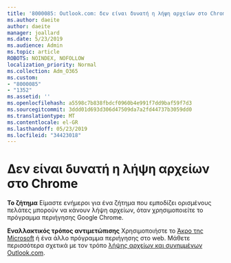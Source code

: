 ```yaml
---
title: '8000085: Outlook.com: δεν είναι δυνατή η λήψη αρχείων στο Chrome'
ms.author: daeite
author: daeite
manager: joallard
ms.date: 5/23/2019
ms.audience: Admin
ms.topic: article
ROBOTS: NOINDEX, NOFOLLOW
localization_priority: Normal
ms.collection: Adm_O365
ms.custom:
- "8000085"
- "1352"
ms.assetid: ''
ms.openlocfilehash: a5598c7b838fbdcf0960b4e991f7dd9baf59f7d3
ms.sourcegitcommit: 3ddd01d693d306d47509da7a2fd44737b3059dd0
ms.translationtype: MT
ms.contentlocale: el-GR
ms.lasthandoff: 05/23/2019
ms.locfileid: "34423018"
---
```

# <a name="cant-download-files-in-chrome"></a>Δεν είναι δυνατή η λήψη αρχείων στο Chrome

**Το ζήτημα** Είμαστε ενήμεροι για ένα ζήτημα που εμποδίζει ορισμένους πελάτες μπορούν να κάνουν λήψη αρχείων, όταν χρησιμοποιείτε το πρόγραμμα περιήγησης Google Chrome. 

**Εναλλακτικός τρόπος αντιμετώπισης** Χρησιμοποιήστε το [Άκρο της Microsoft](https://www.microsoft.com/en-gb/windows/microsoft-edge) ή ένα άλλο πρόγραμμα περιήγησης στο web.
Μάθετε περισσότερα σχετικά με τον τρόπο [λήψης αρχείων και συνημμένων Outlook.com](https://support.office.com/article/8d7c1ea7-4e5f-44ce-bb6e-c5fcc92ba9ab).

